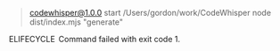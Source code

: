 
> codewhisper@1.0.0 start /Users/gordon/work/CodeWhisper
> node dist/index.mjs "generate"

 ELIFECYCLE  Command failed with exit code 1.

